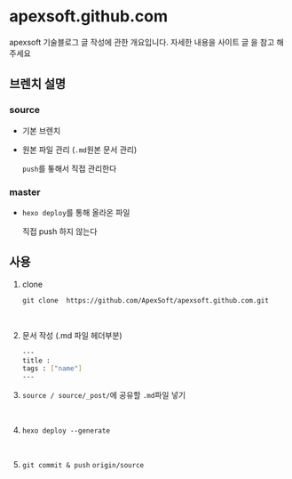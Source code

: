 # apexsoft.github.com
apexsoft 기술블로그 글 작성에 관한 개요입니다.  자세한 내용을 사이트 글 을 참고 해주세요



## 브렌치 설명 



### source

* 기본 브렌치

* 원본 파일 관리 (`.md`원본 문서 관리)

  `push`를 톻해서 직접 관리한다

### master

* `hexo deploy`를 통해 올라온 파일

  직접 push 하지 않는다



## 사용

1. clone

   `git clone  https://github.com/ApexSoft/apexsoft.github.com.git`

   ​

2. 문서 작성 (.md 파일 헤더부분)

   ```bash 
   ---
   title : 
   tags : ["name"]
   ---
   ```

3. `source / source/_post/`에 공유할 `.md`파일 넣기

   ​

4. `hexo deploy --generate`

   ​

5. `git commit & push` `origin/source`





